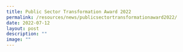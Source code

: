 ```yaml
---
title: Public Sector Transformation Award 2022
permalink: /resources/news/publicsectortransformationaward2022/
date: 2022-07-12
layout: post
description: ""
image: ""
---
```

